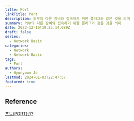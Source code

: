 ```yaml
---
title: Port
linkTitle: Port
description: 외부의 다른 장비와 접속하기 위한 플러그와 같은 것을 의미
summary: 외부의 다른 장비와 접속하기 위한 플러그와 같은 것을 의미
date: 2023-12-16T19:25:14.689Z
draft: false
series:
  - Network Basic
categories:
  - Network
  - Network Basic
tags:
  - Port
authors:
  - Hyunyoun Jo
lastmod: 2024-01-03T22:47:57
featured: true
---
```


## Reference

[포트(PORT)란?](https://sangbeomkim.tistory.com/101)
